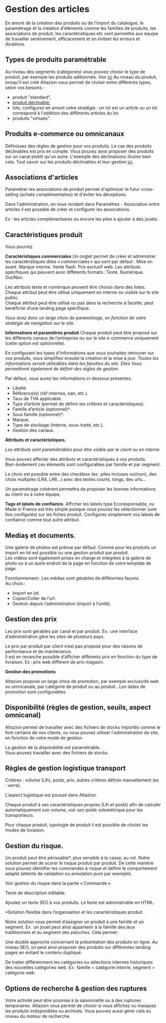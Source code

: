 # Gestion des articles

En amont de la création des produits ou de l'import du catalogue, le paramétrage et la création d'éléments comme les familles de produits, les associations de produit, les caractéristiques etc vont permettre aux équipe de travailler sereinement, efficacement et en évitant les erreurs et doublons. 

## Types de produits paramétrable
Au niveau des segments (catégories) vous pouvez choisir le type de produit, par exemple les produits aditionnels. Voir [ici](/fr-frv2/referencer/segments/index.html) 
Au niveau du produit, lorsqu'il est créé Altazion vous permet de choisir entre différents types, selon vos besoins : 
- produit "standard",
- [produit déclinable](https://aide.altazion.com/fr-frv2/referencer/articles/declinables.html), 
- lots, configurez en amont votre stratégie : un lot est un article ou un lot correspond à l'addition des différents articles du lot.
- produits "virtuels". 

## Produits e-commerce ou omnicanaux
Définissez des règles de gestion pour vos produits. 
Le cas des produits déclinables est pris en compte. Vous pouvez ainsi proposer des produits sur un canal plutôt qu'un autre. 
L'exemple des déclinaisons illustre bien cela. Tout savoir sur les produits déclinables et leur gestion [ici](https://aide.altazion.com/fr-frv2/referencer/articles/declinables.html).


## Associations d'articles
Paramétrer les associations de produit permet d'optimiser le futur cross-selling (achats complémentaires) et d'éviter les déceptions. 

Dans l'administration, en vous rendant dans Paramètres - Association entre articles il est possible de créer et configurer les associations. 

Ex : les articles complémentaires ou encore les piles à ajouter à des jouets.


## Caractéristiques produit
Vous pourrez 

**Caractéristiques commerciales**
Un onglet permet de créer et administrer les caractéristiques dites « commerciales » qui sont par défaut : 
Mise en avant. 
Marque interne. 
Vente flash. 
Prix exclusif web. 
Les attributs spécifiques qui peuvent avoir différents formats : 
Texte. 
Numérique. 
Oui/Non. 

Les attributs texte et numérique peuvent être choisis dans des listes. 
Chaque attribut peut être utilisé uniquement en interne ou visible sur le site public.  
Chaque attribut peut être utilisé ou pas dans la recherche à facette, peut bénéficier d’une landing page spécifique.  

_Vous avez donc un large choix de paramétrage, en fonction de votre stratégie de navigation sur le site._

**Informations et paramètres produit**
Chaque produit peut être proposé sur les différents canaux de l’entreprise ou sur le site e-commerce uniquement (cette option est optionnelle). 

En configurant les types d'informations que vous souhaitez retrouver sur vos produits, vous simplifiez ensuite la création et la mise à jour. 
_Toutes les informations seront utilisables dans les facettes du site. Elles Vous permettront également de définir des règles de gestion._ 

Par défaut, vous aurez les informations ci-dessous présentes. 

- Libellé. 
- Référence(s) (réf internes, ean, etc.). 
- Taux de TVA applicable. 
- Type d’article (permet de définir les critères et caractéristiques). 
- Famille d’article (optionnel)*. 
- Sous famille (optionnel)*. 
- Marque. 
- Type de stockage (interne, sous-traité, etc.). 
- Gestion des canaux. 

**Attributs et caractéristiques.**

_Les attributs sont paramétrables pour être visible par le client ou en interne_

Vous pouvez affecter des attributs et caractéristiques à vos produits.  
Bien évidement ces éléments sont configurables par famille et par segment.

Le choix est possible entre des checkbox (ex : piles incluses oui/non), des choix multiples (LR4, LR6…) avec des textes courts, longs, des urls...

Un paramétrage cohérent permettra de proposer les bonnes informations au client ou à votre équipe. 

**Tags et labels de confiance.**
Afficher les labels type Ecoresponsable, ou Made in France est très simple puisque vous pouvez les sélectionner (une fois configurés) sur les fiches produit. Configurez simplement vos labels de confiance comme tout autre attribut.

## Mediaş et documents. 

Une galerie de photos est prévue par défaut. Comme pour les produits un import en lot est possible ou une gestion produit par produit.  
Les vidéos sont également prises en charge et intégrées à la galerie de photo ou à un autre endroit de la page en fonction de votre template de page.  

Fonctionnement : Les médias sont gérables de différentes façons.  
Au choix :  
- Import en lot.  
- Copier/Coller de l’url. 
- Gestion depuis l’administration (import à l’unité). 

## Gestion des prix 

Les prix sont gérables par canal et par produit. Ex : une interface d’administration gère les sites de plusieurs pays.  

Le prix par produit par client n’est pas proposé pour des raisons de performance et de maintenance.  
Il est en revanche possible d’afficher différents prix en fonction du type de livraison. Ex : prix web différent de prix magasin.  

**Gestion des promotions**

Altazion propose un large choix de promotion, par exemple exclusivité web ou omnicanale, par catégorie de produit ou au produit...Les dates de promotion sont configurables.

## Disponibilité (règles de gestion, seuils, aspect omnicanal) 
Altazion permet de travailler avec des fichiers de stocks importés comme le font certains de nos clients, ou vous pouvez utiliser l'administration du site, en fonction de votre mode de gestion.

La gestion de la disponibilité est paramétrable.  
Vous pouvez travailler avec des fichiers de stocks. 

## Règles de gestion logistique transport 

Critères : volume (L*l*h), poids, prix, autres critères définis manuellement (ex : verre). 

L’aspect logistique est poussé dans Altazion. 

Chaque produit à ses caractéristiques propres (L*l*h et poids) afin de calculer automatiquement son volume, voir son poids volumétrique pour les transporteurs.  

Pour chaque produit, typologie de produit il est possible de choisir les modes de livraison. 

## Gestion du risque. 

Un produit peut être périssable*, plus sensible à la casse, au vol. Notre solution permet de scorer le risque produit par produit. De cette manière vous pouvez identifier les commandes à risque et définir le comportement adapté (attente de validation ou annulation pure par exemple).  

Voir gestion du risque dans la partie « Commande ». 

Texte de description éditable. 

Ajoutez un texte SEO à vos produits. Le texte est administrable en HTML. 

*Solution flexible dans l’organisation et les caractéristiques produit. 

Notre solution vous permet d’assigner un produit à une famille et un segment. Ex : un jouet peut ainsi appartenir à la famille des jeux traditionnels et au segment des peluches. Cela permet : 

Une double approche concernant la présentation des produits en ligne. Au niveau SEO, on peut ainsi proposer des produits sur différentes landing pages en évitant le contenu dupliqué. 

De traiter différemment les catégories ou sélections internes historiques des nouvelles catégories web. Ex : famille = catégorie interne, segment = catégorie web. 

## Options de recherche & gestion des ruptures
Votre activité peut être soumise à la saisonnalité ou à des ruptures temporaires. 
Altazion vous permet de choisir si vous affichez ou masquez les produits indisponibles ou archivés. 
Vous pouvez aussi gérer cela au niveau du moteur de recherche.